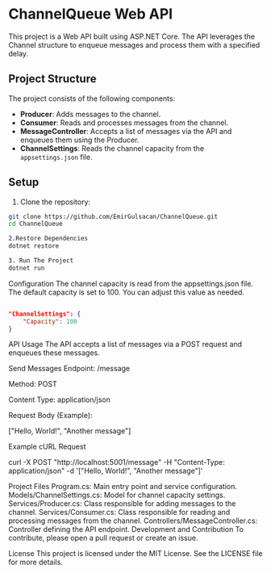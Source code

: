 # ChannelQueue Web API

This project is a Web API built using ASP.NET Core. The API leverages the Channel structure to enqueue messages and process them with a specified delay.

## Project Structure

The project consists of the following components:

- **Producer**: Adds messages to the channel.
- **Consumer**: Reads and processes messages from the channel.
- **MessageController**: Accepts a list of messages via the API and enqueues them using the Producer.
- **ChannelSettings**: Reads the channel capacity from the `appsettings.json` file.

## Setup

1. Clone the repository:

```bash
git clone https://github.com/EmirGulsacan/ChannelQueue.git
cd ChannelQueue
```
```bash
2.Restore Dependencies
dotnet restore
```
```bash
3. Run The Project
dotnet run
```
Configuration
The channel capacity is read from the appsettings.json file. The default capacity is set to 100. You can adjust this value as needed.

```appsettings.json

"ChannelSettings": {
    "Capacity": 100
}

```
API Usage
The API accepts a list of messages via a POST request and enqueues these messages.

Send Messages
Endpoint: /message

Method: POST

Content Type: application/json

Request Body (Example):

["Hello, World!", "Another message"]

Example cURL Request

curl -X POST "http://localhost:5001/message" -H "Content-Type: application/json" -d '["Hello, World!", "Another message"]'

Project Files
Program.cs: Main entry point and service configuration.
Models/ChannelSettings.cs: Model for channel capacity settings.
Services/Producer.cs: Class responsible for adding messages to the channel.
Services/Consumer.cs: Class responsible for reading and processing messages from the channel.
Controllers/MessageController.cs: Controller defining the API endpoint.
Development and Contribution
To contribute, please open a pull request or create an issue.

License
This project is licensed under the MIT License. See the LICENSE file for more details.
